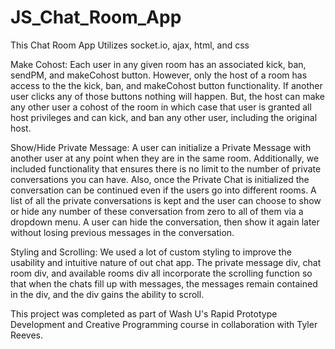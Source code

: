 # JS_Chat_Room_App
This Chat Room App Utilizes socket.io, ajax, html, and css

Make Cohost:
Each user in any given room has an associated kick, ban, sendPM, and makeCohost button. However, only the host of a room has access to the the kick, ban, and makeCohost button functionality. If another user clicks any of those buttons nothing will happen. But, the host can make any other user a cohost of the room in which case that user is granted all host privileges and can kick, and ban any other user, including the original host. 

Show/Hide Private Message:
A user can initialize a Private Message with another user at any point when they are in the same room. Additionally, we included functionality that ensures there is no limit to the number of private conversations you can have. Also, once the Private Chat is initialized the conversation can be continued even if the users go into different rooms. A list of all the private conversations is kept and the user can choose to show or hide any number of these conversation from zero to all of them via a dropdown menu. A user can hide the conversation, then show it again later without losing previous messages in the conversation.

Styling and Scrolling:
We used a lot of custom styling to improve the usability and intuitive nature of out chat app. The private message div, chat room div, and available rooms div all incorporate the scrolling function so that when the chats fill up with messages, the messages remain contained in the div, and the div gains the ability to scroll.  

This project was completed as part of Wash U's Rapid Prototype Development and Creative Programming course in collaboration with Tyler Reeves.
